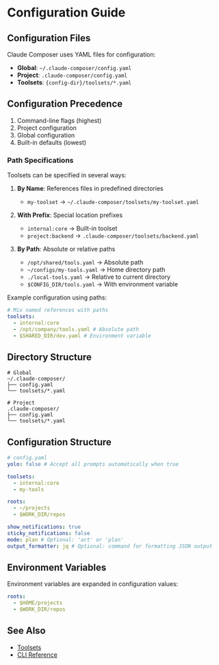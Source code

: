 # Configuration Guide

## Configuration Files

Claude Composer uses YAML files for configuration:

- **Global**: `~/.claude-composer/config.yaml`
- **Project**: `.claude-composer/config.yaml`
- **Toolsets**: `{config-dir}/toolsets/*.yaml`

## Configuration Precedence

1. Command-line flags (highest)
2. Project configuration
3. Global configuration
4. Built-in defaults (lowest)

### Path Specifications

Toolsets can be specified in several ways:

1. **By Name**: References files in predefined directories

   - `my-toolset` → `~/.claude-composer/toolsets/my-toolset.yaml`

2. **With Prefix**: Special location prefixes

   - `internal:core` → Built-in toolset
   - `project:backend` → `.claude-composer/toolsets/backend.yaml`

3. **By Path**: Absolute or relative paths
   - `/opt/shared/tools.yaml` → Absolute path
   - `~/configs/my-tools.yaml` → Home directory path
   - `./local-tools.yaml` → Relative to current directory
   - `$CONFIG_DIR/tools.yaml` → With environment variable

Example configuration using paths:

```yaml
# Mix named references with paths
toolsets:
  - internal:core
  - /opt/company/tools.yaml # Absolute path
  - $SHARED_DIR/dev.yaml # Environment variable
```

## Directory Structure

```
# Global
~/.claude-composer/
├── config.yaml
└── toolsets/*.yaml

# Project
.claude-composer/
├── config.yaml
└── toolsets/*.yaml
```

## Configuration Structure

```yaml
# config.yaml
yolo: false # Accept all prompts automatically when true

toolsets:
  - internal:core
  - my-tools

roots:
  - ~/projects
  - $WORK_DIR/repos

show_notifications: true
sticky_notifications: false
mode: plan # Optional: 'act' or 'plan'
output_formatter: jq # Optional: command for formatting JSON output
```

## Environment Variables

Environment variables are expanded in configuration values:

```yaml
roots:
  - $HOME/projects
  - $WORK_DIR/repos
```

## See Also

- [Toolsets](./toolsets.md)
- [CLI Reference](./cli-reference.md)
